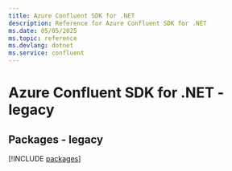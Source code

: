 ```yaml
---
title: Azure Confluent SDK for .NET
description: Reference for Azure Confluent SDK for .NET
ms.date: 05/05/2025
ms.topic: reference
ms.devlang: dotnet
ms.service: confluent
---
```

# Azure Confluent SDK for .NET - legacy
## Packages - legacy
[!INCLUDE [packages](confluent-index.md)]